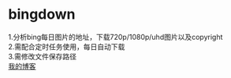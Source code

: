 # bingdown
1.分析bing每日图片的地址，下载720p/1080p/uhd图片以及copyright<br>
2.需配合定时任务使用，每日自动下载<br>
3.需修改文件保存路径<br>
[我的博客](https://darcul.com)  
